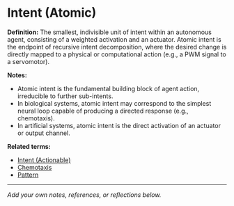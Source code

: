 # Intent (Atomic)

**Definition:**
The smallest, indivisible unit of intent within an autonomous agent, consisting of a weighted activation and an actuator. Atomic intent is the endpoint of recursive intent decomposition, where the desired change is directly mapped to a physical or computational action (e.g., a PWM signal to a servomotor).

**Notes:**
- Atomic intent is the fundamental building block of agent action, irreducible to further sub-intents.
- In biological systems, atomic intent may correspond to the simplest neural loop capable of producing a directed response (e.g., chemotaxis).
- In artificial systems, atomic intent is the direct activation of an actuator or output channel.

**Related terms:**
- [Intent (Actionable)](intent_actionable.md)
- [Chemotaxis](chemotaxis.md)
- [Pattern](pattern.md)

---
*Add your own notes, references, or reflections below.*

